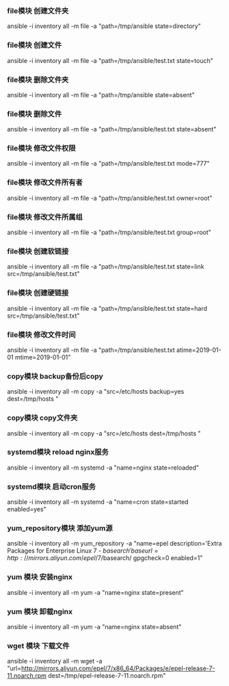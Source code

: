 ### file模块 创建文件夹
ansible -i inventory all -m file -a "path=/tmp/ansible state=directory"
### file模块 创建文件
ansible -i inventory all -m file -a "path=/tmp/ansible/test.txt state=touch"
### file模块 删除文件夹
ansible -i inventory all -m file -a "path=/tmp/ansible state=absent"
### file模块 删除文件
ansible -i inventory all -m file -a "path=/tmp/ansible/test.txt state=absent"
### file模块 修改文件权限
ansible -i inventory all -m file -a "path=/tmp/ansible/test.txt mode=777"
### file模块 修改文件所有者
ansible -i inventory all -m file -a "path=/tmp/ansible/test.txt owner=root"
### file模块 修改文件所属组
ansible -i inventory all -m file -a "path=/tmp/ansible/test.txt group=root"
### file模块 创建软链接
ansible -i inventory all -m file -a "path=/tmp/ansible/test.txt state=link src=/tmp/ansible/test.txt"
### file模块 创建硬链接
ansible -i inventory all -m file -a "path=/tmp/ansible/test.txt state=hard src=/tmp/ansible/test.txt"
### file模块 修改文件时间
ansible -i inventory all -m file -a "path=/tmp/ansible/test.txt atime=2019-01-01 mtime=2019-01-01"

### copy模块 backup备份后copy
ansible -i inventory all -m copy -a "src=/etc/hosts backup=yes dest=/tmp/hosts  " 
### copy模块 copy文件夹
ansible -i inventory all -m copy -a "src=/etc/hosts dest=/tmp/hosts  "
### systemd模块 reload nginx服务
ansible -i inventory all -m systemd -a "name=nginx state=reloaded"

### systemd模块 启动cron服务
ansible -i inventory all -m systemd -a "name=cron state=started enabled=yes"

### yum_repository模块 添加yum源
ansible -i inventory all -m yum_repository -a "name=epel description='Extra Packages for Enterprise Linux 7 - $basearch' baseurl=http://mirrors.aliyun.com/epel/7/$basearch/ gpgcheck=0 enabled=1"
### yum 模块 安装nginx
ansible -i inventory all -m yum -a "name=nginx state=present"
### yum 模块 卸载nginx
ansible -i inventory all -m yum -a "name=nginx state=absent"

### wget 模块 下载文件
ansible -i inventory all -m wget -a "url=http://mirrors.aliyun.com/epel/7/x86_64/Packages/e/epel-release-7-11.noarch.rpm dest=/tmp/epel-release-7-11.noarch.rpm"

